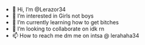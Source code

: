 - 👋 Hi, I’m @Lerazor34
- 👀 I’m interested in Girls not boys
- 🌱 I’m currently learning how to get bitches
- 💞️ I’m looking to collaborate on idk rn
- 📫 How to reach me dm me on intsa @ lerahaha34 

<!---
Lerazor34/Lerazor34 is a ✨ special ✨ repository because its `README.md` (this file) appears on your GitHub profile.
You can click the Preview link to take a look at your changes.
--->
